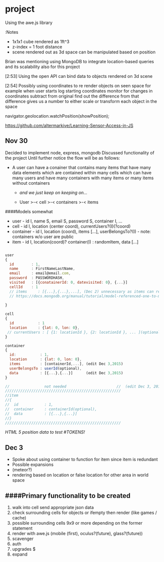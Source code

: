 # project
Using the awe.js library 

:Notes

+ 1x1x1 cube rendered as 1ft^3
+ z-index = 1 foot distance 
+ scene rendered out as 3d space can be manipulated based on position

Brian was mentioning using MongoDB to integrate location-based queries and its scalability also for this project

​[2:53] 
Using the open API can bind data to objects rendered on 3d scene

​[2:54] 
Possibly using coordinates to re render objects on seen space for example when user starts log starting coordinates monitor for changes in coordinates subtract from original find out the difference from that difference gives us a number to either scale or transform each object in the space

navigator.geolocation.watchPosition(showPosition);

https://github.com/altermarkive/Learning-Sensor-Access-in-JS

Nov 30
----
Decided to implement node, express, mongodb
Discussed functionality of the project
Until further notice the flow will be as follows:
* A user can have a conainer that contains many items that have many data elements which are contained within many cells which can have many users and have many containers with many items or many items without containers
  * *and we just keep on keeping on...*

   * User >-< cell >-< containers >-< items

####Models somewhat
* user - id I, name S, email S, password S, container I, ...
* cell - id I, location (center coord), currentUsers?(I)(?coord)
* container - id I, location (coord), items [...], userBelongsTo?(I) - note: containers w/o user are public
* item - id I, location(coord)? container(I) : randomItem, data [...]

```javascript

user 
{
  id        : 1,
  name      : FirstNameLastName,
  email     : email@email.com,
  password  : PASSWORDHASH,
  visited   : [{conatainerId: 0, datevisited: 0}, {...}]
  cellId    : 1
  // items     : [{...},{...},...], (Dec 2) unnecessary as items can refer to their user
  // https://docs.mongodb.org/manual/tutorial/model-referenced-one-to-many-relationships-between-documents/
 
}

cell
{
  id           : 1
  location     : {lat: 0, lon: 0},
 // currentUsers : [ {1: locationId }, {2: locationId }, ... ](optional)
}

container
{
  id:           : 1,
  location      : {lat: 0, lon: 0},
  items         : [containerId,...], (edit Dec 3,2015)
  userBelongsTo : userId(optional),
  data          : [{...},{...}]      (edit Dec 3,2015)
}

//                not needed                       //  (edit Dec 3, 2015)
/////////////////////////////////////////////////////
//item
//{
//  id            : 1,
//  container     : containerId(optional),
//  data          : [{...},{...}]
//}
/////////////////////////////////////////////////////
```

*HTML 5 position data to test*
#*TOKENS!*

Dec 3
----
+ Spoke about using container to function for item since item is redundant
+ Possible expansions 
+ (meteor?)
+ rendering based on location or false location for other area in world space

####Primary functionality to be created 
----
1. walk into cell send appropriate json data
2. check surrounding cells for objects or ifempty then render (like games / cache)
3. possible surrounding cells 9x9 or more depending on the former statement
4. render with awe.js (mobile (first), oculus?(future), glass?(future))
5. scavenger
6. auth
7. upgrades $
8. expand 

